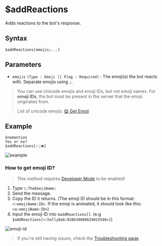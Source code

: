 # $addReactions
Adds reactions to the bot's response.

## Syntax
```
$addReactions[emojis;...]
```

## Parameters
- `emojis` `(Type : Emoji || Flag : Required)` : The emoji(s) the bot reacts with. Separate emojis using `;`.

> You can use Unicode emojis and emoji IDs, but not emoji names. For **emoji IDs**, the bot must be present in the server that the emoji originates from. 
> 
> List of unicode emojis: [😋 Get Emoji](https://getemoji.com)

## Example
```
$nomention
Yes or no?
$addReactions[✅;❌]
```
![example](https://user-images.githubusercontent.com/113303649/209927736-3090310a-ddbb-4712-a4c9-83969f7fc3b5.png)

### How to get emoji ID?

> This method requires [Developer Mode](https://support.discord.com/hc/en-us/articles/206346498-Where-can-I-find-my-User-Server-Message-ID-) to be enabled! 

1. Type `\:TheEmojiName:`
2. Send the message.
3. Copy the ID it returns. (The emoji ID should be in this format: `<:emojiName:ID>`. If the emoji is animated, it should look like this: `<a:emojiName:ID>`)
4. Input the emoji ID into `$addReactions[]`. (e.g `$addReactions[<:hollyDab:828628880629825546>]`)

![emoji-id](https://media.discordapp.net/attachments/609162277312266280/745309789491298415/My_Movie_0.gif)

> If you're still having issues, check the [Troubleshooting page](https://nilpointer-software.github.io/bdfd-wiki/nightly/resources/troubleshooting.html#the-bot-fails-to-add-reactions).
